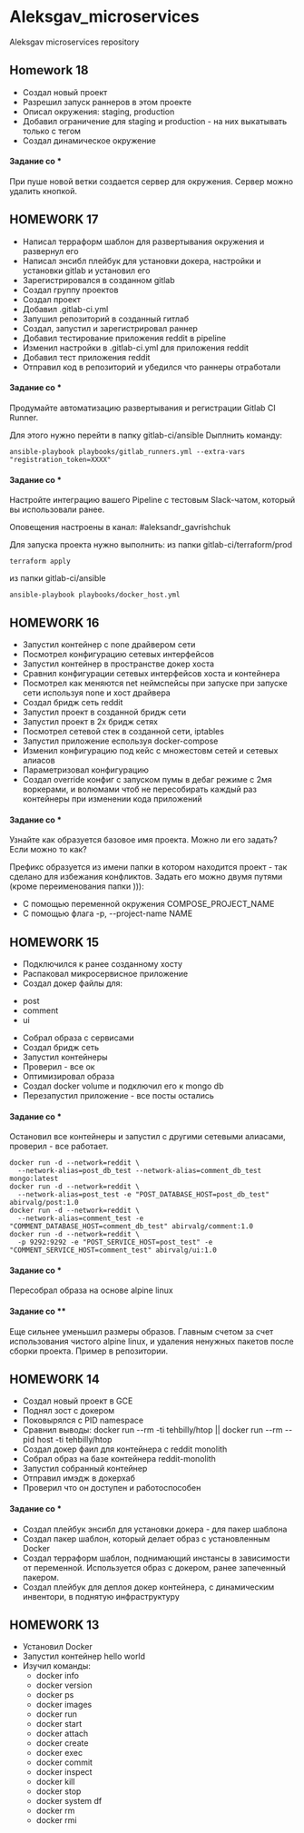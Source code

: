 # Aleksgav_microservices
Aleksgav microservices repository


## Homework 18

 - Создал новый проект
 - Разрешил запуск раннеров в этом проекте
 - Описал окружения: staging, production
 - Добавил ограничение для staging и production - на них выкатывать только с тегом
 - Создал динамическое окружение

#### Задание со *
  При пуше новой ветки создается сервер для окружения.
  Сервер можно удалить кнопкой.


## HOMEWORK 17

 - Написал терраформ шаблон для развертывания окружения и развернул его
 - Написал энсибл плейбук для установки докера, настройки и установки gitlab и установил его
 - Зарегистрировался в созданном gitlab
 - Создал группу проектов
 - Создал проект
 - Добавил .gitlab-ci.yml
 - Запушил репозиторий в созданный гитлаб
 - Создал, запустил и зарегистрировал раннер
 - Добавил тестирование приложения reddit в pipeline
 - Изменил настройки в .gitlab-ci.yml для приложения reddit
 - Добавил тест приложения reddit
 - Отправил код в репозиторий и убедился что раннеры отработали

#### Задание со *

Продумайте автоматизацию развертывания и регистрации Gitlab CI Runner.

Для этого нужно перейти в папку gitlab-ci/ansible
Dыплнить команду:
```
ansible-playbook playbooks/gitlab_runners.yml --extra-vars "registration_token=XXXX"
```

#### Задание со *

Настройте интеграцию вашего Pipeline с тестовым Slack-чатом, который вы использовали ранее.

Оповещения настроены в канал: #aleksandr_gavrishchuk


Для запуска проекта нужно выполнить:
из папки gitlab-ci/terraform/prod
```
terraform apply
```
из папки gitlab-ci/ansible
```
ansible-playbook playbooks/docker_host.yml
```


## HOMEWORK 16

 - Запустил контейнер с none драйвером сети
 - Посмотрел конфигурацию сетевых интерфейсов
 - Запустил контейнер в пространстве докер хоста
 - Сравнил конфигурации сетевых интерфейсов хоста и контейнера
 - Посмотрел как меняются net неймспейсы при запуске при запуске сети используя none и хост драйвера
 - Создал бридж сеть reddit
 - Запустил проект в созданной бридж сети
 - Запустил проект в 2х бридж сетях
 - Посмотрел сетевой стек в созданной сети, iptables
 - Запустил приложение еспользуя docker-compose
 - Изменил конфигурацию под кейс с множестовм сетей и сетевых алиасов
 - Параметризовал конфигурацию
 - Создал override конфиг с запуском пумы в дебаг режиме с 2мя воркерами, и волюмами чтоб не пересобирать каждый раз контейнеры при изменении кода приложений

#### Задание со *

Узнайте как образуется базовое имя проекта. Можно ли его задать? Если можно то как?

Префикс образуется из имени папки в котором находится проект - так сделано для избежания конфликтов.
Задать его можно двумя путями (кроме переименования папки ))):
  - С помощью переменной окружения COMPOSE_PROJECT_NAME
  - С помощью флага -p, --project-name NAME


## HOMEWORK 15

 - Подключился к ранее созданному хосту
 - Распаковал микросервисное приложение
 - Создал докер файлы для:
  * post
  * comment
  * ui
 - Собрал образа с сервисами
 - Создал бридж сеть
 - Запустил контейнеры
 - Проверил - все ок
 - Оптимизировал образа
 - Создал docker volume и подключил его к mongo db
 - Перезапустил приложение - все посты остались


#### Задание со *

Остановил все контейнеры и запустил с другими сетевыми алиасами, проверил - все работает.

```
docker run -d --network=reddit \
  --network-alias=post_db_test --network-alias=comment_db_test mongo:latest
docker run -d --network=reddit \
  --network-alias=post_test -e "POST_DATABASE_HOST=post_db_test" abirvalg/post:1.0
docker run -d --network=reddit \
  --network-alias=comment_test -e "COMMENT_DATABASE_HOST=comment_db_test" abirvalg/comment:1.0
docker run -d --network=reddit \
  -p 9292:9292 -e "POST_SERVICE_HOST=post_test" -e "COMMENT_SERVICE_HOST=comment_test" abirvalg/ui:1.0
```

#### Задание со *

Пересобрал образа на основе alpine linux

#### Задание со **

Еще сильнее уменьшил размеры образов.
Главным счетом за счет использования чистого alpine linux, и удаления ненужных пакетов после сборки проекта.
Пример в репозитории.


## HOMEWORK 14
 - Создал новый проект в GCE
 - Поднял зост с докером
 - Поковырялся с PID namespace
 - Сравнил выводы: docker run --rm -ti tehbilly/htop || docker run --rm --pid host -ti tehbilly/htop
 - Создал докер фаил для контейнера с reddit monolith
 - Собрал образ на базе контейнера reddit-monolith
 - Запустил собранный контейнер
 - Отправил имэдж в докерхаб
 - Проверил что он доступен и работоспособен

#### Задание со *

 - Создал плейбук энсибл для установки докера - для пакер шаблона
 - Создал пакер шаблон, который делает образ с установленным Docker
 - Создал терраформ шаблон, поднимающий инстансы в зависимости от переменной. Используется образ с докером, ранее запеченный пакером.
 - Создал плейбук для деплоя докер контейнера, с динамическим инвентори, в поднятую инфраструктуру


## HOMEWORK 13
 - Установил Docker
 - Запустил контейнер hello world
 - Изучил команды:
    * docker info
    * docker version
    * docker ps
    * docker images
    * docker run
    * docker start
    * docker attach
    * docker create
    * docker exec
    * docker commit
    * docker inspect
    * docker kill
    * docker stop
    * docker system df
    * docker rm
    * docker rmi
